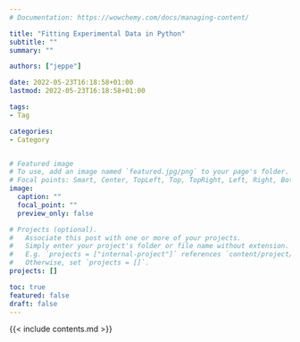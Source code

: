 ```yaml
---
# Documentation: https://wowchemy.com/docs/managing-content/

title: "Fitting Experimental Data in Python"
subtitle: ""
summary: ""

authors: ["jeppe"]

date: 2022-05-23T16:18:58+01:00
lastmod: 2022-05-23T16:18:58+01:00

tags:
- Tag

categories:
- Category


# Featured image
# To use, add an image named `featured.jpg/png` to your page's folder.
# Focal points: Smart, Center, TopLeft, Top, TopRight, Left, Right, BottomLeft, Bottom, BottomRight.
image:
  caption: ""
  focal_point: ""
  preview_only: false

# Projects (optional).
#   Associate this post with one or more of your projects.
#   Simply enter your project's folder or file name without extension.
#   E.g. `projects = ["internal-project"]` references `content/project/deep-learning/index.md`.
#   Otherwise, set `projects = []`.
projects: []

toc: true
featured: false
draft: false
---
```


{{< include contents.md >}}
